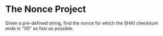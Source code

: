 # The Nonce Project

Given a pre-defined string, find the nonce for which the SHA1 checksum ends in "00" as fast as possible.
